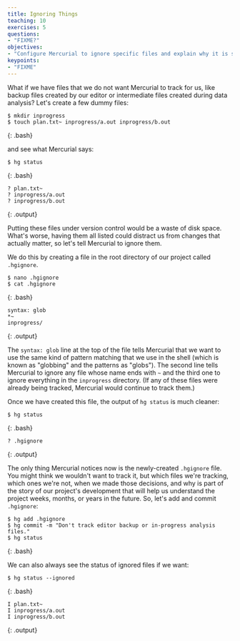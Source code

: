 ```yaml
---
title: Ignoring Things
teaching: 10
exercises: 5
questions:
- "FIXME?"
objectives:
- "Configure Mercurial to ignore specific files and explain why it is sometimes useful to do so."
keypoints:
- "FIXME"
---
```


What if we have files that we do not want Mercurial to track for us,
like backup files created by our editor or intermediate files created during
data analysis?
Let's create a few dummy files:

~~~
$ mkdir inprogress
$ touch plan.txt~ inprogress/a.out inprogress/b.out
~~~
{: .bash}

and see what Mercurial says:

~~~
$ hg status
~~~
{: .bash}

~~~
? plan.txt~
? inprogress/a.out
? inprogress/b.out
~~~
{: .output}

Putting these files under version control would be a waste of disk space.
What's worse,
having them all listed could distract us from changes that actually matter,
so let's tell Mercurial to ignore them.

We do this by creating a file in the root directory of our project called
`.hgignore`.

~~~
$ nano .hgignore
$ cat .hgignore
~~~
{: .bash}

~~~
syntax: glob
*~
inprogress/
~~~
{: .output}

The `syntax: glob` line at the top of the file tells Mercurial that we want to
use the same kind of pattern matching that we use in the shell
(which is known as "globbing" and the patterns as "globs").
The second line tells Mercurial to ignore any file whose name ends with `~`
and the third one to ignore everything in the `inprogress` directory.
(If any of these files were already being tracked,
Mercurial would continue to track them.)

Once we have created this file,
the output of `hg status` is much cleaner:

~~~
$ hg status
~~~
{: .bash}

~~~
? .hgignore
~~~
{: .output}

The only thing Mercurial notices now is the newly-created `.hgignore` file.
You might think we wouldn't want to track it,
but which files we're tracking,
which ones we're not,
when we made those decisions,
and why is part of the story of our project's development that will help us
understand the project weeks,
months,
or years in the future.
So,
let's add and commit `.hgignore`:

~~~
$ hg add .hgignore
$ hg commit -m "Don't track editor backup or in-progress analysis files."
$ hg status
~~~
{: .bash}

We can also always see the status of ignored files if we want:

~~~
$ hg status --ignored
~~~
{: .bash}

~~~
I plan.txt~
I inprogress/a.out
I inprogress/b.out
~~~
{: .output}
